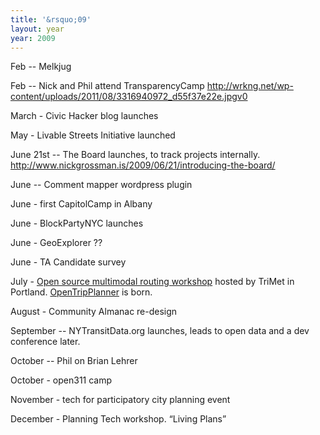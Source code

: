```yaml
---
title: '&rsquo;09'
layout: year
year: 2009
---
```



Feb -- Melkjug

Feb -- Nick and Phil attend TransparencyCamp http://wrkng.net/wp-content/uploads/2011/08/3316940972_d55f37e22e.jpgv0

March - Civic Hacker blog launches

May - Livable Streets Initiative launched

June 21st -- The Board launches, to track projects internally. http://www.nickgrossman.is/2009/06/21/introducing-the-board/

June -- Comment mapper wordpress plugin

June - first CapitolCamp in Albany

June - BlockPartyNYC launches

June - GeoExplorer ??

June - TA Candidate survey

July - [Open source multimodal routing workshop](https://github.com/opentripplanner/OpenTripPlanner/wiki/kick-off-workshop) hosted by TriMet in Portland. [OpenTripPlanner](http://www.opentripplanner.org/) is born.

August - Community Almanac re-design

September -- NYTransitData.org launches, leads to open data and a dev conference later.
 
October -- Phil on Brian Lehrer

October - open311 camp


November - tech for participatory city planning event

December - Planning Tech workshop. “Living Plans”
